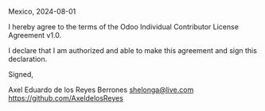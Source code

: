 Mexico, 2024-08-01

I hereby agree to the terms of the Odoo Individual Contributor License
Agreement v1.0.

I declare that I am authorized and able to make this agreement and sign this
declaration.

Signed,

Axel Eduardo de los Reyes Berrones shelonga@live.com https://github.com/AxeldelosReyes
